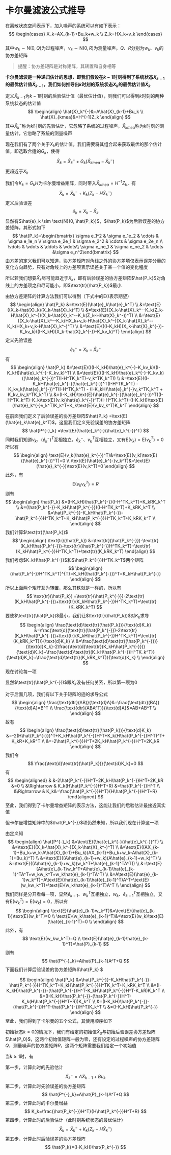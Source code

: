 # 卡尔曼滤波公式推导

在离散状态空间表示下，加入噪声的系统可以有如下表示：
$$
\begin{cases}
X_k=AX_{k-1}+Bu_k+w_k \\
Z_k=HX_k+v_k
\end{cases}
$$
其中$w_k \sim \text{N}(0, Q)$为过程噪声，$v_k \sim \text{N}(0, R)$为测量噪声，$Q、R$分别为$w_k、v_k$的协方差矩阵

> 提醒：协方差矩阵是对称矩阵，其转置和自身相等

**卡尔曼滤波是一种递归估计的思想，即我们假设在$k-1$时刻得到了系统状态$X_{k-1}$的最优估计值$\hat{X}_{k-1}$，我们如何推导出$k$时刻的系统状态$X_k$的最优估计值$\hat{X}_{k}$**

定义$\hat{X}_{k-1}$为$k-1$时刻的后验估计值（最优估计值），则我们可以得到$k$时刻的两种系统状态的估计值
$$
\begin{align}
\hat{X}_k^{-}&=A\hat{X}_{k-1}+Bu_k \\
\hat{X}_{kmea}&=H^{-1}Z_k
\end{align}
$$
其中$\hat{X}_k^{-}$称为$k$时刻的先验估计，它忽略了系统的过程噪声，$\hat{X}_{kmea}$称为$k$时刻的测量估计，它忽略了系统的测量噪声

现在我们有了两个关于$X_k$的估计值，我们需要将其组合起来获取最优的那个估计值，即选取合适的$G_k$，使得
$$
\hat{X}_k=\hat{X}_k^-+G_k(\hat{X}_{kmea}-\hat{X}_k^-)
$$
更趋近于$X_k$

我们令$K_k=G_kH$为卡尔曼增益矩阵，同时带入$\hat{X}_{kmea}=H^{-1}Z_k$，有
$$
\hat{X}_k=\hat{X}_k^-+K_k(Z_k-H\hat{X}_k^-)
$$
定义后验误差
$$
\hat{e}_k=X_k-\hat{X}_k
$$
显然有$\hat{e}_k \sim \text{N}(0, \hat{P_k})$，$\hat{P_k}$为后验误差的协方差矩阵，其形式如下
$$
\hat{P_k}=\begin{bmatrix} \sigma e_1^2 & \sigma e_1e_2 & \cdots & \sigma e_1e_n \\ \sigma e_2e_1 & \sigma e_2^2 & \cdots & \sigma e_2e_n \\ \vdots & \vdots & \ddots & \vdots\\ \sigma e_ne_1 & \sigma e_ne_2 & \cdots &\sigma e_n^2\end{bmatrix}
$$
由方差的定义我们可以知道，协方差矩阵对角线之外的协方差项仅表示误差分量的变化方向趋势，只有对角线上的方差项表示误差关于某一个值的变化程度

所以若我们想要$\hat{X}_k$尽可能趋近于$X_k$，即有后验误差的协方差矩阵$\hat{P_k}$对角线上的方差项之和尽可能小，即$\text{tr}(\hat{P_k})$最小

由协方差矩阵的计算方法我们可以得到（下式中的$\text{E}()$表示期望）
$$
\begin{align}
\hat{P_k} &=\text{E}(\hat{e}_k\hat{e}_k^T) \\
&=\text{E}((X_k-\hat{X}_k)(X_k-\hat{X}_k)^T) \\
&=\text{E}((X_k-\hat{X}_k^--K_k(Z_k-H\hat{X}_k^-))(X_k-\hat{X}_k^--K_k(Z_k-H\hat{X}_k^-))^T) \\
&=\text{E}((X_k-\hat{X}_k^--K_k(HX_k+v_k-H\hat{X}_k^-)(X_k-\hat{X}_k^--K_k(HX_k+v_k-H\hat{X}_k^-)^T) \\
&=\text{E}(((I-K_kH)(X_k-\hat{X}_k^{-})-K_kv_k)((I-K_kH)(X_k-\hat{X}_k^{-})-K_kv_k)^T)
\end{align}
$$
定义先验误差
$$
\hat{e}_k^{-}=X_k-\hat{X}_k^-
$$
有
$$
\begin{align}
\hat{P_k} 
&=\text{E}(((I-K_kH)\hat{e}_k^{-}-K_kv_k)((I-K_kH)\hat{e}_k^{-}-K_kv_k)^T) \\
&=\text{E}(((I-K_kH)\hat{e}_k^{-}-K_kv_k)((\hat{e}_k^{-})^T(I-H^TK_k^T)-v_k^TK_k^T)) \\
&=\text{E}((I-K_kH)\hat{e}_k^{-}(\hat{e}_k^{-})^T(I-H^TK_k^T) - K_kv_k(\hat{e}_k^{-})^T(I-H^TK_k^T) - (I-K_kH)\hat{e}_k^{-}v_k^TK_k^T + K_kv_kv_k^TK_k^T) \\
&=(I-K_kH)\text{E}(\hat{e}_k^{-}(\hat{e}_k^{-})^T)(I-H^TK_k^T)-K_k\text{E}(v_k(\hat{e}_k^{-})^T)(I-H^TK_k^T)-(I-K_kH)\text{E}(\hat{e}_k^{-}v_k^T)K_k^T+K_k\text{E}(v_kv_k^T)K_k^T
\end{align}
$$

在前面我们定义了后验误差的协方差矩阵$\hat{P_k} =\text{E}(\hat{e}_k\hat{e}_k^T)$，这里我们定义先验误差的协方差矩阵
$$
\hat{P^{-}_k} =\text{E}(\hat{e}_k^{-}(\hat{e}_k^{-})^T)
$$
同时我们知道$v_k、(\hat{e}_k^{-})^T$互相独立，$\hat{e}_k^{-}、v_k^T$互相独立，又有$\text{E}(v_k)=\text{E}(v_k^T)=0$所以有
$$
\begin{align}
\text{E}(v_k(\hat{e}_k^{-})^T)&=\text{E}(v_k)\text{E}((\hat{e}_k^{-})^T)=0 \\
\text{E}(\hat{e}_k^{-}v_k^T)&=\text{E}(\hat{e}_k^{-})\text{E}(v_k^T)=0
\end{align}
$$
此外，有
$$
\text{E}(v_kv_k^T)=R
$$
则有
$$
\begin{align}
\hat{P_k}
&=(I-K_kH)\hat{P_k^{-}}(I-H^TK_k^T)+K_kRK_k^T \\
&=(\hat{P_k^{-}}-K_kH\hat{P_k^{-}})(I-H^TK_k^T)+K_kRK_k^T \\
&=\hat{P_k^{-}}-K_kH\hat{P_k^{-}}-\hat{P_k^{-}}H^TK_k^T+K_kH\hat{P_k^{-}}H^TK_k^T+K_kRK_k^T \\
\end{align}
$$
我们计算$\text{tr}(\hat{P_k})$
$$
\begin{align}
\text{tr}(\hat{P_k})
&=\text{tr}(\hat{P_k^{-}})-\text{tr}(K_kH\hat{P_k^{-}})-\text{tr}(\hat{P_k^{-}}H^TK_k^T)+\text{tr}(K_kH\hat{P_k^{-}}H^TK_k^T)+\text{tr}(K_kRK_k^T)
\end{align}
$$
我们考虑$K_kH\hat{P_k^{-}}$和$\hat{P_k^{-}}H^TK_k^T$两个矩阵
$$
\begin{align}
(\hat{P_k^{-}}H^TK_k^T)^{T}=K_kH(\hat{P_k^{-}})^T=K_kH\hat{P_k^{-}}
\end{align}
$$
所以上面两个矩阵互为转置，那么其秩就是一样的，所以有
$$
\text{tr}(\hat{P_k})
=\text{tr}(\hat{P_k^{-}})-2\text{tr}(K_kH\hat{P_k^{-}})+\text{tr}(K_kH\hat{P_k^{-}}H^TK_k^T)+\text{tr}(K_kRK_k^T)
$$
要使$\text{tr}(\hat{P_k})$最小，我们让$\text{tr}(\hat{P_k})$对$K_k$求导
$$
\begin{align}
\frac{\text{d}\text{tr}(\hat{P_k})}{\text{d}K_k}
&=\frac{\text{d}(\text{tr}(\hat{P_k^{-}})-2\text{tr}(K_kH\hat{P_k^{-}})+\text{tr}(K_kH\hat{P_k^{-}}H^TK_k^T)+\text{tr}(K_kRK_k^T))}{\text{d}K_k} \\
&=\frac{\text{d}\text{tr}(\hat{P_k^{-}})}{\text{d}K_k}-2\frac{\text{d}\text{tr}(K_kH\hat{P_k^{-}})}{\text{d}K_k}+\frac{\text{d}\text{tr}(K_kH\hat{P_k^{-}}H^TK_k^T)}{\text{d}K_k}+\frac{\text{d}\text{tr}(K_kRK_k^T)}{\text{d}K_k} \\
\end{align}
$$
现在讨论每一项

显然$\text{tr}(\hat{P_k^{-}})$跟$K_k$没有任何关系，所以第一项为$0$

对于后面几项，我们有以下关于矩阵的迹的求导公式
$$
\begin{align}
\frac{\text{dtr}(AB)}{\text{d}A}&=\frac{\text{dtr}(BA)}{\text{d}A}=B^T \\
\frac{\text{dtr}(ABA^T)}{\text{d}A}&=AB+AB^T \\
\end{align}
$$
故有
$$
\begin{align}
\frac{\text{d}\text{tr}(\hat{P_k})}{\text{d}K_k}
&=-2(H\hat{P_k^{-}})^T+K_kH\hat{P_k^{-}}H^T+K_k(H\hat{P_k^{-}}H^T)^T+K_kR+K_kR^T \\
&=-2\hat{P_k^{-}}H^T+2K_kH\hat{P_k^{-}}H^T+2K_kR
\end{align}
$$
我们令
$$
\frac{\text{d}\text{tr}(\hat{P_k})}{\text{d}K_k}=0
$$
有
$$
\begin{aligned}
& &-2\hat{P_k^{-}}H^T+2K_kH\hat{P_k^{-}}H^T+2K_kR &=0 \\
&\Rightarrow & K_k(H\hat{P_k^{-}}H^T+R) &=\hat{P_k^{-}}H^T \\
&\Rightarrow & K_k&=\frac{\hat{P_k^{-}}H^T}{H\hat{P_k^{-}}H^T+R}
\end{aligned}
$$
至此，我们得到了卡尔曼增益矩阵的表示方法，这能让我们的后验估计最接近真实值

但卡尔曼增益矩阵中的$\hat{P_k^{-}}$项仍然未知，所以我们现在计算这一项

由定义知
$$
\begin{align}
\hat{P^{-}_k} 
&=\text{E}(\hat{e}_k^{-}(\hat{e}_k^{-})^T) \\
&=\text{E}((X_k-\hat{X}_k^-)(X_k-\hat{X}_k^-)^T) \\
&=\text{E}((AX_{k-1}+Bu_k+w_k-A\hat{X}_{k-1}+Bu_k)(AX_{k-1}+Bu_k+w_k-A\hat{X}_{k-1}+Bu_k)^T) \\
&=\text{E}((A\hat{e}_{k-1}+w_k)(A\hat{e}_{k-1}+w_k)^T) \\
&=\text{E}((A\hat{e}_{k-1}+w_k)(w_k^T+\hat{e}_{k-1}^TA^T)) \\
&=\text{E}(A\hat{e}_{k-1}w_k^T+A\hat{e}_{k-1}\hat{e}_{k-1}^TA^T+w_kw_k^T+w_k\hat{e}_{k-1}^TA^T) \\
&=A\text{E}(\hat{e}_{k-1}w_k^T)+A\text{E}(\hat{e}_{k-1}\hat{e}_{k-1}^T)A^T+\text{E}(w_kw_k^T)+\text{E}(w_k\hat{e}_{k-1}^T)A^T \\
\end{align}
$$
我们同样是分开看每一项，显然$\hat{e}_{k-1}、w_k^T$互相独立，$w_k、\hat{e}_{k-1}^T$互相独立，又有$\text{E}(w_k^T)=\text{E}(w_k)=0$，所以有
$$
\begin{align}
\text{E}(\hat{e}_{k-1}w_k^T)&=\text{E}(\hat{e}_{k-1})\text{E}(w_k^T)=0 \\
\text{E}(w_k\hat{e}_{k-1}^T)&=\text{E}(w_k)\text{E}(\hat{e}_{k-1}^T)=0 \\
\end{align}
$$
此外，有
$$
\text{E}(w_kw_k^T)=Q \\
\text{E}(\hat{e}_{k-1}\hat{e}_{k-1}^T)=\hat{P}_{k-1}
$$
则有
$$
\hat{P^{-}_k}=A\hat{P}_{k-1}A^T+Q
$$
下面我们计算后验误差的协方差矩阵$\hat{P_k} $

$$
\begin{align}
\hat{P_k}
&=\hat{P_k^{-}}-K_kH\hat{P_k^{-}}-\hat{P_k^{-}}H^TK_k^T+K_kH\hat{P_k^{-}}H^TK_k^T+K_kRK_k^T \\
&=(I-K_kH)\hat{P_k^{-}}-(\hat{P_k^{-}}H^T-K_kH\hat{P_k^{-}}H^T-K_kR)K_k^T \\
&=(I-K_kH)\hat{P_k^{-}}-(\hat{P_k^{-}}H^T-K_k(H\hat{P_k^{-}}H^T+R))K_k^T \\
&=(I-K_kH)\hat{P_k^{-}}-(\hat{P_k^{-}}H^T-\hat{P_k^{-}}H^T)K_k^T \\
&=(I-K_kH)\hat{P_k^{-}}
\end{align}
$$
至此，我们得到了卡尔曼的五个公式，其使用顺序如下

初始状态$k=0$的情况下，我们有给定的初始值$\hat{X}_{0}$与初始后验误差协方差矩阵$\hat{P_0}$，这两个初始值矩阵一般为零，还有设定的过程噪声的协方差矩阵$Q$，测量噪声的协方差矩阵$R$，这两个矩阵需要我们给定一个初始值

当$k \geqslant 1$时，有

第一步，计算此时的先验估计
$$
\hat{X}_k^{-}=A\hat{X}_{k-1}+Bu_k
$$
第二步，计算此时先验误差的协方差矩阵
$$
\hat{P^{-}_k}=A\hat{P}_{k-1}A^T+Q
$$
第三步，计算此时的卡尔曼增益
$$
K_k=\frac{\hat{P_k^{-}}H^T}{H\hat{P_k^{-}}H^T+R}
$$
第四步，计算此时的后验估计（此时刻系统状态的最优估计）
$$
\hat{X}_k=\hat{X}_k^-+K_k(Z_k-H\hat{X}_k^-)
$$
第五步，计算此时后验误差的协方差矩阵
$$
\hat{P_k}=(I-K_kH)\hat{P_k^{-}}
$$






















